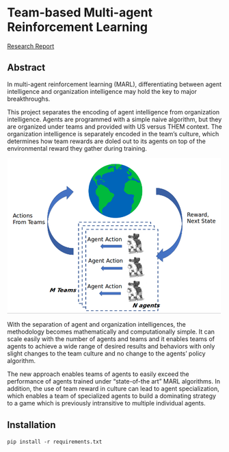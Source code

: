 # Team-based Multi-agent Reinforcement Learning
[Research Report](report/CSE293_Report_Team-based_MARL.pdf)


## Abstract

In multi-agent reinforcement learning (MARL), differentiating between
agent intelligence and organization intelligence may hold the key to major
breakthroughs.

This project separates the encoding of agent intelligence from organization
intelligence. Agents are programmed with a simple naive algorithm, but they are
organized under teams and provided with US versus THEM context. The
organization intelligence is separately encoded in the team’s culture, which
determines how team rewards are doled out to its agents on top of the
environmental reward they gather during training.

<img src="images/team_marl.png" width="500">

With the separation of agent and organization intelligences, the methodology
becomes mathematically and computationally simple. It can scale easily with the
number of agents and teams and it enables teams of agents to achieve a wide range
of desired results and behaviors with only slight changes to the team culture and
no change to the agents’ policy algorithm.

The new approach enables teams of agents to easily exceed the performance of
agents trained under “state-of-the art” MARL algorithms. In addition, the use of
team reward in culture can lead to agent specialization, which enables a team of
specialized agents to build a dominating strategy to a game which is previously
intransitive to multiple individual agents.

## Installation

`pip install -r requirements.txt`
